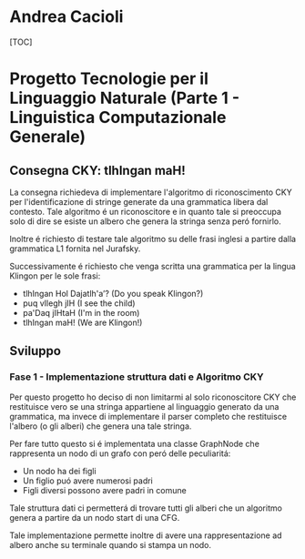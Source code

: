Andrea Cacioli
===

[TOC]

# Progetto Tecnologie per il Linguaggio Naturale (Parte 1 - Linguistica Computazionale Generale)

## Consegna CKY: tlhIngan maH!
La consegna richiedeva di implementare l'algoritmo di riconoscimento CKY per l'identificazione di stringe generate da una grammatica libera dal contesto.
Tale algoritmo é un riconoscitore e in quanto tale si preoccupa solo di dire se esiste un albero che genera la stringa senza peró fornirlo.

Inoltre é richiesto di testare tale algoritmo su delle frasi inglesi a partire dalla grammatica L1 fornita nel Jurafsky.

Successivamente é richiesto che venga scritta una grammatica per la lingua Klingon per le sole frasi:
- tlhIngan Hol Dajatlh'a’? (Do you speak Klingon?)
- puq vIlegh jIH (I see the child)
- pa'Daq jIHtaH (I'm in the room)
- tlhIngan maH! (We are Klingon!)

## Sviluppo

### Fase 1 - Implementazione struttura dati e Algoritmo CKY

Per questo progetto ho deciso di non limitarmi al solo riconoscitore CKY che restituisce vero se una stringa appartiene al linguaggio generato da una grammatica, ma invece di implementare il parser completo che restituisce l'albero (o gli alberi) che genera una tale stringa.

Per fare tutto questo si é implementata una classe GraphNode che rappresenta un nodo di un grafo con peró delle peculiaritá:

- Un nodo ha dei figli
- Un figlio puó avere numerosi padri
- Figli diversi possono avere padri in comune

Tale struttura dati ci permetterá di trovare tutti gli alberi che un algoritmo genera a partire da un nodo start di una CFG.

Tale implementazione permette inoltre di avere una rappresentazione ad albero anche su terminale quando si stampa un nodo.

